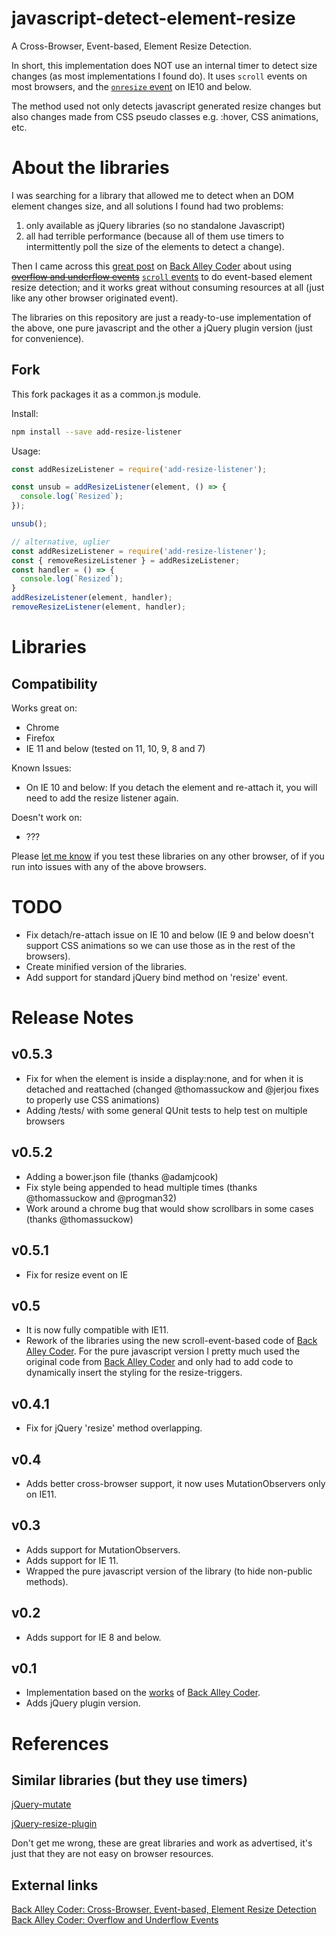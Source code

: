 javascript-detect-element-resize
================================

A Cross-Browser, Event-based, Element Resize Detection.

In short, this implementation does NOT use an internal timer to detect size changes (as most implementations I found do).
It uses `scroll` events on most browsers, and the [`onresize` event][5] on IE10 and below.

The method used not only detects javascript generated resize changes but also changes made from CSS pseudo classes e.g. :hover, CSS animations, etc.

About the libraries
===================
I was searching for a library that allowed me to detect when an DOM element changes size, and all solutions I found had two problems:

 1. only available as jQuery libraries (so no standalone Javascript)
 2. all had terrible performance (because all of them use timers to intermittently poll the size of the elements to detect a change).

Then I came across this [great post][1] on [Back Alley Coder][3] about using ~~[overflow and underflow events][2]~~ [`scroll` events][2] to do event-based element resize detection; and it works great without consuming resources at all (just like any other browser originated event).

The libraries on this repository are just a ready-to-use implementation of the above, one pure javascript and the other a jQuery plugin version (just for convenience).

## Fork

This fork packages it as a common.js module.

Install:

```sh
npm install --save add-resize-listener
```

Usage:

```js
const addResizeListener = require('add-resize-listener');

const unsub = addResizeListener(element, () => {
  console.log(`Resized`);
});

unsub();

// alternative, uglier
const addResizeListener = require('add-resize-listener');
const { removeResizeListener } = addResizeListener;
const handler = () => {
  console.log(`Resized`);
}
addResizeListener(element, handler);
removeResizeListener(element, handler);
```

Libraries
=========


Compatibility
-------------
Works great on:

 - Chrome
 - Firefox
 - IE 11 and below (tested on 11, 10, 9, 8 and 7)

Known Issues:

 - On IE 10 and below: If you detach the element and re-attach it, you will need to add the resize listener again.

Doesn't work on:

 - ???

Please [let me know](https://github.com/sdecima/javascript-detect-element-resize/issues) if you test these libraries on any other browser, of if you run into issues with any of the above browsers.

TODO
====

 - Fix detach/re-attach issue on IE 10 and below (IE 9 and below doesn't support CSS animations so we can use those as in the rest of the browsers).
 - Create minified version of the libraries.
 - Add support for standard jQuery bind method on 'resize' event.

Release Notes
=============
v0.5.3
------

 - Fix for when the element is inside a display:none, and for when it is detached and reattached (changed @thomassuckow and @jerjou fixes to properly use CSS animations)
 - Adding /tests/ with some general QUnit tests to help test on multiple browsers

v0.5.2
------

 - Adding a bower.json file (thanks @adamjcook)
 - Fix style being appended to head multiple times (thanks @thomassuckow and @progman32)
 - Work around a chrome bug that would show scrollbars in some cases (thanks @thomassuckow)

v0.5.1
------

 - Fix for resize event on IE

v0.5
----

 - It is now fully compatible with IE11.
 - Rework of the libraries using the new scroll-event-based code of [Back Alley Coder][1]. For the pure javascript version I pretty much used the original code from [Back Alley Coder][1] and only had to add code to dynamically insert the styling for the resize-triggers.

v0.4.1
----

 - Fix for jQuery 'resize' method overlapping.

v0.4
----

 - Adds better cross-browser support, it now uses MutationObservers only on IE11.

v0.3
----

 - Adds support for MutationObservers.
 - Adds support for IE 11.
 - Wrapped the pure javascript version of the library (to hide non-public methods).

v0.2
----

 - Adds support for IE 8 and below.

v0.1
----

 - Implementation based on the [works][1] of [Back Alley Coder][3].
 - Adds jQuery plugin version.


References
==========

Similar libraries (but they use timers)
---------------------------------------
[jQuery-mutate](http://www.jqui.net/jquery-projects/jquery-mutate-official/)

[jQuery-resize-plugin](http://benalman.com/projects/jquery-resize-plugin/)


Don't get me wrong, these are great libraries and work as advertised, it's just that they are not easy on browser resources.

External links
--------------
[Back Alley Coder: Cross-Browser, Event-based, Element Resize Detection][1]  
[Back Alley Coder: Overflow and Underflow Events][2]

[1]: http://www.backalleycoder.com/2013/03/18/cross-browser-event-based-element-resize-detection/
[2]: http://www.backalleycoder.com/2013/03/14/oft-overlooked-overflow-and-underflow-events/
[3]: http://www.backalleycoder.com/
[4]: http://www.w3.org/TR/dom/#mutation-observers
[5]: http://msdn.microsoft.com/en-us/library/ie/ms536959

